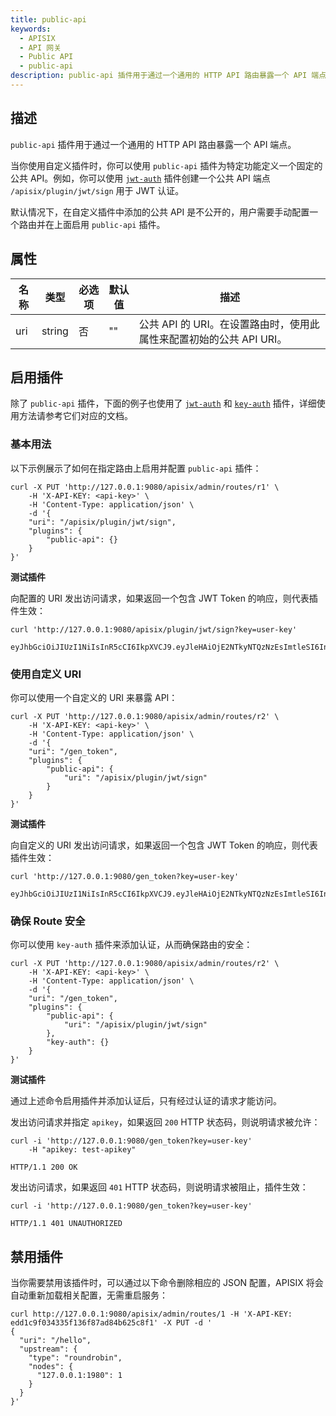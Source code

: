 ```yaml
---
title: public-api
keywords:
  - APISIX
  - API 网关
  - Public API
  - public-api
description: public-api 插件用于通过一个通用的 HTTP API 路由暴露一个 API 端点。
---
```


<!--
#
# Licensed to the Apache Software Foundation (ASF) under one or more
# contributor license agreements.  See the NOTICE file distributed with
# this work for additional information regarding copyright ownership.
# The ASF licenses this file to You under the Apache License, Version 2.0
# (the "License"); you may not use this file except in compliance with
# the License.  You may obtain a copy of the License at
#
#     http://www.apache.org/licenses/LICENSE-2.0
#
# Unless required by applicable law or agreed to in writing, software
# distributed under the License is distributed on an "AS IS" BASIS,
# WITHOUT WARRANTIES OR CONDITIONS OF ANY KIND, either express or implied.
# See the License for the specific language governing permissions and
# limitations under the License.
#
-->

## 描述

`public-api` 插件用于通过一个通用的 HTTP API 路由暴露一个 API 端点。

当你使用自定义插件时，你可以使用 `public-api` 插件为特定功能定义一个固定的公共 API。例如，你可以使用 [`jwt-auth`](./jwt-auth.md) 插件创建一个公共 API 端点 `/apisix/plugin/jwt/sign` 用于 JWT 认证。

默认情况下，在自定义插件中添加的公共 API 是不公开的，用户需要手动配置一个路由并在上面启用 `public-api` 插件。

## 属性

| 名称  | 类型   | 必选项    | 默认值   | 描述                                                        |
|------|--------|----------|---------|------------------------------------------------------------|
| uri  | string | 否       | ""      | 公共 API 的 URI。在设置路由时，使用此属性来配置初始的公共 API URI。 |

## 启用插件

除了 `public-api` 插件，下面的例子也使用了 [`jwt-auth`](./jwt-auth.md) 和 [`key-auth`](./key-auth.md) 插件，详细使用方法请参考它们对应的文档。

### 基本用法

以下示例展示了如何在指定路由上启用并配置 `public-api` 插件：

```shell
curl -X PUT 'http://127.0.0.1:9080/apisix/admin/routes/r1' \
    -H 'X-API-KEY: <api-key>' \
    -H 'Content-Type: application/json' \
    -d '{
    "uri": "/apisix/plugin/jwt/sign",
    "plugins": {
        "public-api": {}
    }
}'
```

**测试插件**

向配置的 URI 发出访问请求，如果返回一个包含 JWT Token 的响应，则代表插件生效：

```shell
curl 'http://127.0.0.1:9080/apisix/plugin/jwt/sign?key=user-key'
``` 

```shell
eyJhbGciOiJIUzI1NiIsInR5cCI6IkpXVCJ9.eyJleHAiOjE2NTkyNTQzNzEsImtleSI6InVzZXIta2V5In0.q6i2VD3YChRjrfDHWw3wG36Y30OOH4Z1jl5N24KhfGw
```

### 使用自定义 URI

你可以使用一个自定义的 URI 来暴露 API：

```shell
curl -X PUT 'http://127.0.0.1:9080/apisix/admin/routes/r2' \
    -H 'X-API-KEY: <api-key>' \
    -H 'Content-Type: application/json' \
    -d '{
    "uri": "/gen_token",
    "plugins": {
        "public-api": {
            "uri": "/apisix/plugin/jwt/sign"
        }
    }
}'
```

**测试插件**

向自定义的 URI 发出访问请求，如果返回一个包含 JWT Token 的响应，则代表插件生效：

```shell
curl 'http://127.0.0.1:9080/gen_token?key=user-key'
```

```shell
eyJhbGciOiJIUzI1NiIsInR5cCI6IkpXVCJ9.eyJleHAiOjE2NTkyNTQzNzEsImtleSI6InVzZXIta2V5In0.q6i2VD3YChRjrfDHWw3wG36Y30OOH4Z1jl5N24KhfGw
```

### 确保 Route 安全

你可以使用 `key-auth` 插件来添加认证，从而确保路由的安全：

```shell
curl -X PUT 'http://127.0.0.1:9080/apisix/admin/routes/r2' \
    -H 'X-API-KEY: <api-key>' \
    -H 'Content-Type: application/json' \
    -d '{
    "uri": "/gen_token",
    "plugins": {
        "public-api": {
            "uri": "/apisix/plugin/jwt/sign"
        },
        "key-auth": {}
    }
}'
```

**测试插件**

通过上述命令启用插件并添加认证后，只有经过认证的请求才能访问。

发出访问请求并指定 `apikey`，如果返回 `200` HTTP 状态码，则说明请求被允许：

```shell
curl -i 'http://127.0.0.1:9080/gen_token?key=user-key'
    -H "apikey: test-apikey"
```

```shell
HTTP/1.1 200 OK
```

发出访问请求，如果返回 `401` HTTP 状态码，则说明请求被阻止，插件生效：


```shell
curl -i 'http://127.0.0.1:9080/gen_token?key=user-key'
```

```shell
HTTP/1.1 401 UNAUTHORIZED
```

## 禁用插件

当你需要禁用该插件时，可以通过以下命令删除相应的 JSON 配置，APISIX 将会自动重新加载相关配置，无需重启服务：

```shell
curl http://127.0.0.1:9080/apisix/admin/routes/1 -H 'X-API-KEY: edd1c9f034335f136f87ad84b625c8f1' -X PUT -d '
{
  "uri": "/hello",
  "upstream": {
    "type": "roundrobin",
    "nodes": {
      "127.0.0.1:1980": 1
    }
  }
}'
```
